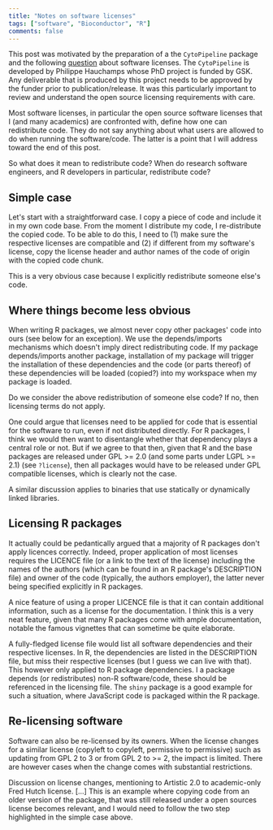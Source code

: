 ```yaml
---
title: "Notes on software licenses"
tags: ["software", "Bioconductor", "R"]
comments: false
---
```


This post was motivated by the preparation of a the `CytoPipeline`
package and the following
[question](https://support.bioconductor.org/p/9144841/) about software
licenses. The `CytoPipeline` is developed by Philippe Hauchamps whose
PhD project is funded by GSK. Any deliverable that is produced by this
project needs to be approved by the funder prior to
publication/release. It was this particularly important to review and
understand the open source licensing requirements with care.

Most software licenses, in particular the open source software
licenses that I (and many academics) are confronted with, define how
one can redistribute code. They do not say anything about what users
are allowed to do when running the software/code. The latter is a
point that I will address toward the end of this post.

So what does it mean to redistribute code? When do research software
engineers, and R developers in particular, redistribute code?

## Simple case

Let's start with a straightforward case. I copy a piece of code and
include it in my own code base. From the moment I distribute my code,
I re-distribute the copied code. To be able to do this, I need to (1)
make sure the respective licenses are compatible and (2) if different
from my software's license, copy the license header and author names
of the code of origin with the copied code chunk.

This is a very obvious case because I explicitly redistribute someone
else's code.

## Where things become less obvious

When writing R packages, we almost never copy other packages' code
into ours (see below for an exception). We use the depends/imports
mechanisms which doesn't imply direct redistributing code. If my
package depends/imports another package, installation of my package
will trigger the installation of these dependencies and the code (or
parts thereof) of these dependencies will be loaded (copied?) into my
workspace when my package is loaded.

Do we consider the above redistribution of someone else code? If no,
then licensing terms do not apply.

One could argue that licenses need to be applied for code that is
essential for the software to run, even if not distributed
directly. For R packages, I think we would then want to disentangle
whether that dependency plays a central role or not. But if we agree
to that then, given that R and the base packages are released under
GPL >= 2.0 (and some parts under LGPL >= 2.1) (see `?license`), then
all packages would have to be released under GPL compatible licenses,
which is clearly not the case.

A similar discussion applies to binaries that use statically or
dynamically linked libraries.

## Licensing R packages

It actually could be pedantically argued that a majority of R packages
don't apply licences correctly. Indeed, proper application of most
licenses requires the LICENCE file (or a link to the text of the
license) including the names of the authors (which can be found in an
R package's DESCRIPTION file) and owner of the code (typically, the
authors employer), the latter never being specified explicitly in R
packages.

A nice feature of using a proper LICENCE file is that it can contain
additional information, such as a license for the documentation. I
think this is a very neat feature, given that many R packages come
with ample documentation, notable the famous vignettes that can
sometime be quite elaborate.

A fully-fledged license file would list all software dependencies and
their respective licenses. In R, the dependencies are listed in the
DESCRIPTION file, but miss their respective licenses (but I guess we
can live with that). This however only applied to R package
dependencies. I a package depends (or redistributes) non-R
software/code, these should be referenced in the licensing file. The
`shiny` package is a good example for such a situation, where
JavaScript code is packaged within the R package.

## Re-licensing software

Software can also be re-licensed by its owners. When the license
changes for a similar license (copyleft to copyleft, permissive to
permissive) such as updating from GPL 2 to 3 or from GPL 2 to >= 2,
the impact is limited. There are however cases when the change comes
with substantial restrictions.

Discussion on license changes, mentioning to Artistic 2.0 to
academic-only Fred Hutch license. [...] This is an example where
copying code from an older version of the package, that was still
released under a open sources license becomes relevant, and I would
need to follow the two step highlighted in the simple case above.
